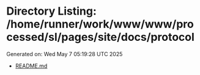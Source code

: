 # Directory Listing: /home/runner/work/www/www/processed/sl/pages/site/docs/protocol
Generated on: Wed May  7 05:19:28 UTC 2025

- [README.md](README.md)
